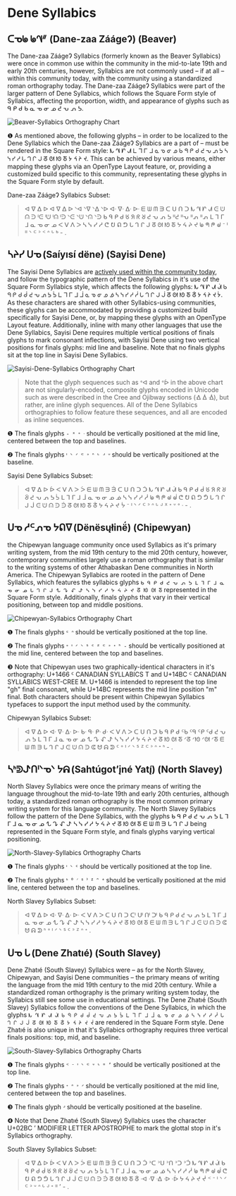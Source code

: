 # Dene Syllabics

## ᑕᓀᖚ ᖚᗀᐥ  (Dane-zaa ZáágeɁ) (Beaver)
The Dane-zaa ZáágeɁ Syllabics (formerly known as the Beaver Syllabics) were once in common use within the community in the mid-to-late 19th and early 20th centuries, however, Syllabics are not commonly used – if at all – within this community today, with the community using a standardized roman orthography today. The Dane-zaa ZáágeɁ Syllabics were part of the larger pattern of Dene Syllabics, which follows the Square Form style of Syllabics, affecting the proportion, width, and appearance of glyphs such as ᑫ ᑭ ᑯ ᑲ ᓇ ᓀ ᓂ ᓄ ᕍ ᕃ ᕄ ᕊ.


![Beaver-Syllabics Orthography Chart](/static%20syllabics%20charts/Beaver-Syllabics.png)


❶ As mentioned above, the following glyphs – in order to be localized to the Dene Syllabics which the Dane-zaa ZáágeɁ Syllabics are a part of – must be rendered in the Square Form style: ᗃ ᗀ ᗁ ᗂ ᒪ ᒣ ᒥ ᒧ ᓇ ᓀ ᓂ ᓄ ᑲ ᑫ ᑭ ᑯ ᕍ ᕃ ᕄ ᕊ ᓴ ᓭ ᓯ ᓱ ᒐ ᒉ ᒋ ᒍ ᘔ ᘛ ᘚ ᘕ ᔭ ᔦ ᔨ ᔪ. This can be achieved by various means, either mapping these glyphs via an OpenType Layout feature, or, providing a customized build specific to this community, representating these glyphs in the Square Form style by default.

Dane-zaa ZáágeɁ Syllabics Subset:
> ᐊ ᐁ ᐃ ᐅ ᐊ ᐁ ᐃ ᐅ ᐠᐊ ᐠᐁ ᐠᐃ ᐠᐅ ᐊᐧ ᐁᐧ ᐃᐧ ᐅᐧ ᗴ ᗯ ᗰ ᗱ ᑕ ᑌ ᑎ ᑐ ᗃ ᗀ ᗁ ᗂ ᕮ ᕫ ᕬ ᕭ ᑊᕮ ᑊᕫ ᑊᕬ ᑊᕭ ᐠᕮ ᐠᕫ ᐠᕬ ᐠᕭ ᑲ ᑫ ᑭ ᑯ ᖉ ᖆ ᖇ ᖈ ᕍ ᕃ ᕄ ᕊ ᐦᕍ ᐦᕃ ᐦᕄ ᐦᕄ ᒪ ᒣ ᒥ ᒧ ᓇ ᓀ ᓂ ᓄ ᐸ ᐯ ᐱ ᐳ ᓴ ᓭ ᓯ ᓱ ᕦ ᕞ ᕠ ᕤ ᒐ ᒉ ᒋ ᒍ ᘔ ᘛ ᘚ ᘕ ᔭ ᔦ ᔨ ᔪ ᖚ ᖗ ᖘ ᖙ ᐨ ᑊ ᐦ ᐠ ᒼ ᐣ ᑉ ᐢ ᒡ ᒃ - .




## ᓴᔨᓯ ᑌᓀ (Saı́yısı́ dëne) (Sayisi Dene)
The Sayisi Dene Syllabics are [actively used within the community today](http://skfn.ca/wp-content/uploads/2020/06/Sayisi-Dene-First-Nation.pdf), and follow the typographic pattern of the Dene Syllabics in it's use of the Square Form Syllabics style, which affects the following glyphs: ᗃ ᗀ ᗁ ᗂ ᣬ ᑲ ᑫ ᑭ ᑯ ᑰ ᕍ ᕃ ᕄ ᕊ ᣡ ᒪ ᒣ ᒥ ᒧ ᒨ ᓇ ᓀ ᓂ ᓄ ᓅ ᓴ ᓭ ᓯ ᓱ ᓲ ᒐ ᒉ ᒋ ᒍ ᒎ ᘔ ᘛ ᘚ ᘕ ᣱ ᔭ ᔦ ᔨ ᔪ ᔮ. As these characters are shared with other Syllabics-using communities, these glyphs can be accommodated by providing a customized build specifically for Sayisi Dene, or, by mapping these glyphs with an OpenType Layout feature. Additionally, inline with many other languages that use the Dene Syllabics, Sayisi Dene requires multiple vertical positions of finals glyphs to mark consonant inflections, with Sayisi Dene using two vertical positions for finals glyphs: mid line and baseline. Note that no finals glyphs sit at the top line in Sayisi Dene Syllabics.

![Sayisi-Dene-Syllabics Orthography Chart](/static%20syllabics%20charts/Sayisi-Dene-Syllabics.png)
> Note that the glyph sequences such as ᐤᐊ and ᐤᐆ in the above chart are not singularly-encoded, composite glyphs encoded in Unicode such as were described in the Cree and Ojibway sections (ᐎ ᐄ ᐐ), but rather, are inline glyph sequences. All of the Dene Syllabics orthographies to follow feature these sequences, and all are encoded as inline sequences.

❶ The finals glyphs `- ᕁ ᐤ ᐧ` should be vertically positioned at the mid line, centered between the top and baselines.

❷ The finals glyphs `ᑊ ᐠ ᐟ ᒼ ᐣ ᐢ ᒡ ᒢ ᐡ` should be vertically positioned at the baseline.


Sayisi Dene Syllabics Subset:
> ᐊ ᐁ ᐃ ᐅ ᐆ ᐸ ᐯ ᐱ ᐳ ᐴ ᗴ ᗯ ᗰ ᗱ ᣮ ᑕ ᑌ ᑎ ᑐ ᑑ ᗃ ᗀ ᗁ ᗂ ᣬ ᑲ ᑫ ᑭ ᑯ ᑰ ᖉ ᖆ ᖇ ᖈ ᣩ ᕍ ᕃ ᕄ ᕊ ᣡ ᒪ ᒣ ᒥ ᒧ ᒨ ᓇ ᓀ ᓂ ᓄ ᓅ ᓴ ᓭ ᓯ ᓱ ᓲ ᖚ ᖗ ᖘ ᖙ ᣫ ᕦ ᕞ ᕠ ᕤ ᕥ ᒐ ᒉ ᒋ ᒍ ᒎ ᕮ ᕫ ᕬ ᕭ ᣦ ᘔ ᘛ ᘚ ᘕ ᣱ ᔭ ᔦ ᔨ ᔪ ᔮ ᐨ ᑊ ᐠ ᐟ ᒼ ᐣ ᐢ ᒡ ᒢ ᕁ ᐩ ᐡ ᐤ ᐧ - .



## ᑌᓀ ᓱᒼᕄᓀ ᔭᕠᐁ (Dënësųłinë́) (Chipewyan)
the Chipewyan language community once used Syllabics as it's primary writing system, from the mid 19th century to the mid 20th century, however, contemporary communities largely use a roman orthography that is similar to the writing systems of other Athabaskan Dene communities in North America. The Chipewyan Syllabics are rooted in the pattern of Dene Syllabics, which features the syllabics glyphs `ᑲ ᑫ ᑭ ᑯ ᕍ ᕃ ᕄ ᕊ ᒪ ᒣ ᒥ ᒧ ᓇ ᓀ ᓂ ᓄ ᒐ ᒉ ᒋ ᒍ ᖍ ᖊ ᖋ ᖌ ᓴ ᓭ ᓯ ᓱ ᔭ ᔦ ᔨ ᔪ ᘔ ᘚ ᘛ ᘕ` represented in the Square Form style. Additionally, finals glyphs that vary in their vertical positioning, between top and middle positions.

![Chipewyan-Syllabics Orthography Chart](/static%20syllabics%20charts/Chipewyan-Syllabics.png)


❶ The finals glyphs `ᑦ ᐢ` should be vertically positioned at the top line.

❷ The finals glyphs `ᐤ ᑊ ᐟ ᐠ ᔆ ᑦ ᙆ ᒼ ᐣ ᕀ ᑋ -` should be vertically positioned at the mid line, centered between the top and baselines.

❸ Note that Chipewyan uses two graphically-identical characters in it's orthography: U+1466 ᑦ CANADIAN  SYLLABICS T and U+14BC ᒼ CANADIAN SYLLABICS WEST-CREE M. U+1466 is intended to represent the top line "gh" final consonant, while U+14BC represents the mid line position "m" final. Both characters should be present within Chipewyan Syllabics typefaces to support the input method used by the community.


Chipewyan Syllabics Subset:
> ᐊ ᐁ ᐃ ᐅ ᐊᐧ ᐁᐧ ᐃᐧ ᐅᐧ ᑲᐧ ᑫᐧ ᑭᐧ ᑯᐧ ᐸ ᐯ ᐱ ᐳ ᑕ ᑌ ᑎ ᑐ ᑲ ᑫ ᑭ ᑯ ᑦᑲ ᑦᑫ ᑦᑭ ᑦᑯ ᕍ ᕃ ᕄ ᕊ ᒪ ᒣ ᒥ ᒧ ᓇ ᓀ ᓂ ᓄ ᖍ ᖊ ᖋ ᖌ ᓴ ᓭ ᓯ ᓱ ᔭ ᔦ ᔨ ᔪ ᘔ ᘚ ᘛ ᘕ ᐟᘔ ᐟᘚ ᐟᘛ ᐟᘕ ᗴ ᗯ ᗰ ᗱ ᒐ ᒉ ᒋ ᒍ ᕮ ᕫ ᕬ ᕭ ᕳ ᕰ ᕱ ᕲ ᑦ ᐤ ᑊ ᐟ ᐠ ᔆ ᙆ ᒼ ᐣ ᐢ ᕀ ᑋ - .



## ᓴᑋᕲᖌᑎᑊᐠᓀᐠ ᔭᕱ (Sahtúgot’įné Yatı̨́) (North Slavey)
North Slavey Syllabics were once the primary means of writing the language throughout the mid-to-late 19th and early 20th centuries, although today, a standardized roman orthography is the most common primary writing system for this language community. The North Slavey Syllabics follow the pattern of the Dene Syllabics, with the glyphs ᑲ ᑫ ᑭ ᑯ ᕍ ᕃ ᕄ ᕊ ᒪ ᒣ ᒥ ᒧ ᓇ ᓀ ᓂ ᓄ ᖍ ᖊ ᖋ ᖌ ᓴ ᓭ ᓯ ᓱ ᔭ ᔦ ᔨ ᔪ ᘔ ᘚ ᘛ ᘕ ᗴ ᗯ ᗰ ᗱ ᒐ ᒉ ᒋ ᒍ being represented in the Square Form style, and finals glyphs varying vertical positioning.


![North-Slavey-Syllabics Orthography Charts](/static%20syllabics%20charts/North-Slavey-Syllabics.png)


❶ The finals glyphs `ᑊ ᐠ ᑦ` should be vertically positioned at the top line.

❷ The finals glyphs `ᑋ ᐤ ᐟ ᔆ ᐣ ᙆ ᐢ ᕀ` should be vertically positioned at the mid line, centered between the top and baselines.


North Slavey Syllabics Subset:
> ᐊ ᐁ ᐃ ᐅ ᐊᐧ ᐁᐧ ᐃᐧ ᐅᐧ ᐸ ᐯ ᐱ ᐳ ᑕ ᑌ ᑎ ᑐ ᑪ ᑧ ᑨ ᑩ ᑲ ᑫ ᑭ ᑯ ᕍ ᕃ ᕄ ᕊ ᒪ ᒣ ᒥ ᒧ ᓇ ᓀ ᓂ ᓄ ᖍ ᖊ ᖋ ᖌ ᓴ ᓭ ᓯ ᓱ ᔭ ᔦ ᔨ ᔪ ᘔ ᘚ ᘛ ᘕ ᗴ ᗯ ᗰ ᗱ ᒐ ᒉ ᒋ ᒍ ᕮ ᕫ ᕬ ᕭ ᕳ ᕰ ᕱ ᕲ ᑋ ᐤ ᑊ ᐟ ᐠ ᔆ ᑦ ᐣ ᙆ ᐢ ᕀ .


## ᑌᓀ ᒐ (Dene Zhatıé) (South Slavey)
Dene Zhatıé (South Slavey) Syllabics were – as for the North Slavey, Chipewyan, and Sayisi Dene communities – the primary means of writing the language from the mid 19th century to the mid 20th century. While a standardized roman orthography is the primary writing system today, the Syllabics still see some use in educational settings. The Dene Zhatıé (South Slavey) Syllabics follow the conventions of the Dene Syllabics, in which the glyphs `ᗃ ᗀ ᗁ ᗂ ᣬ ᑲ ᑫ ᑭ ᑯ ᑰ ᕍ ᕃ ᕄ ᕊ ᣡ ᒪ ᒣ ᒥ ᒧ ᒨ ᓇ ᓀ ᓂ ᓄ ᓅ ᓴ ᓭ ᓯ ᓱ ᓲ ᒐ ᒉ ᒋ ᒍ ᒎ ᘔ ᘛ ᘚ ᘕ ᣱ ᔭ ᔦ ᔨ ᔪ ᔫ` are rendered in the Square Form style. Dene Zhatıé is also unique in that it's Syllabics orthography requires three vertical finals positions: top, mid, and baseline.

![South-Slavey-Syllabics Orthography Charts](/static%20syllabics%20charts/South-Slavey-Syllabics.png)


❶ The finals glyphs `ᑉ ᐨ ᑊ ᐠ ᒼ ᐡ ᒡ ᐦ ʼ` should be vertically positioned at the top line.

❷ The finals glyphs `ᕀ ᐢ ᐣ ᐟ` should be vertically positioned at the mid line, centered between the top and baselines.

❸ The finals glyph `ᒢ` should be vertically positioned at the baseline.

❹ Note that Dene Zhatıé (South Slavey) Syllabics uses the character U+02BC ʼ MODIFIER LETTER APOSTROPHE to mark the glottal stop in it's Syllabics orthography.

South Slavey Syllabics Subset:
> ᐊ ᐁ ᐃ ᐅ ᐆ ᐸ ᐯ ᐱ ᐳ ᐴ ᗴ ᗯ ᗰ ᗱ ᣮ ᑕ ᑌ ᑎ ᑐ ᑑ ᐣᑕ ᐣᑌ ᐣᑎ ᐣᑐ ᐣᑑ ᗃ ᗀ ᗁ ᗂ ᣬ ᑲ ᑫ ᑭ ᑯ ᑰ ᖉ ᖆ ᖇ ᖈ ᣩ ᕍ ᕃ ᕄ ᕊ ᣡ ᒪ ᒣ ᒥ ᒧ ᒨ ᓇ ᓀ ᓂ ᓄ ᓅ ᓴ ᓭ ᓯ ᓱ ᓲ ᖚ ᖗ ᖘ ᖙ ᣫ ᕦ ᕞ ᕠ ᕤ ᕥ ᒐ ᒉ ᒋ ᒍ ᒎ ᕮ ᕫ ᕬ ᕭ ᣦ ᘔ ᘛ ᘚ ᘕ ᣱ ᐧᐊ ᐧᐁ ᐧᐃ ᐧᐅ ᐧᐆ ᔭ ᔦ ᔨ ᔪ ᔫ ᑉ ᐨ ᑊ ᐠ ᐟ ᒼ ᐣ ᐡ ᐢ ᒡ ᒢ ᕀ ᐦ ʼ - .



